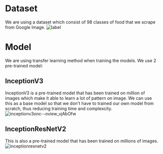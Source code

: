 # Dataset
We are using a dataset which consist of 98 classes of food that we scrape from Google Image. 
![label](https://github.com/SafeBite/safebite-ML/assets/79191618/d515a864-5426-4838-9d9f-15ff1fb4447c)

# Model
We are using transfer learning method when training the models. We use 2 pre-trained model:
## InceptionV3
InceptionV3 is a pre-trained model that has been trained on million of images which make it able to learn a lot of pattern on image. We can use this as a base model so that we don't have to trained our own model from scratch, thus reducing training time and complexcity.
![inceptionv3onc--oview_vjAbOfw](https://github.com/SafeBite/safebite-ML/assets/79191618/2d4efd90-8856-4d63-8025-921ae09a51c0)
## InceptionResNetV2
This is also a pre-trained model that has been trained on millions of images.
![inceptionresnetv2](https://github.com/SafeBite/safebite-ML/assets/79191618/5fd276c3-fea3-48e0-a56f-4824721d76a3)

